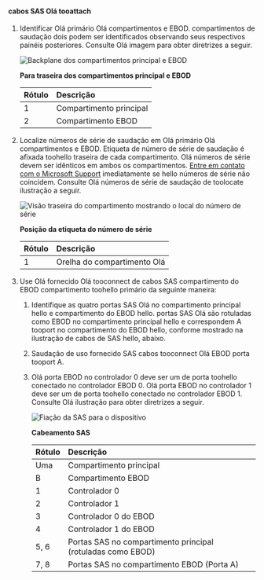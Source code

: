 <!--author=alkohli last changed:02/22/16-->

#### <a name="tooattach-hello-sas-cables"></a>cabos SAS Olá tooattach
1. Identificar Olá primário Olá compartimentos e EBOD. compartimentos de saudação dois podem ser identificados observando seus respectivos painéis posteriores. Consulte Olá imagem para obter diretrizes a seguir. 
   
    ![Backplane dos compartimentos principal e EBOD](./media/storsimple-sas-cable-8600/HCSBackplaneofprimaryandEBODenclosure.png)
   
    **Para traseira dos compartimentos principal e EBOD**
   
   | Rótulo | Descrição |
   |:--- |:--- |
   | 1 |Compartimento principal |
   | 2 |Compartimento EBOD |
2. Localize números de série de saudação em Olá primário Olá compartimentos e EBOD. Etiqueta de número de série de saudação é afixada toohello traseira de cada compartimento. Olá números de série devem ser idênticos em ambos os compartimentos. [Entre em contato com o Microsoft Support](../articles/storsimple/storsimple-contact-microsoft-support.md) imediatamente se hello números de série não coincidem. Consulte Olá números de série de saudação de toolocate ilustração a seguir.
   
    ![Visão traseira do compartimento mostrando o local do número de série](./media/storsimple-sas-cable-8600/HCSRearviewofenclosureindicatinglocationofserialnumbersticker.png)
   
    **Posição da etiqueta do número de série**
   
   | Rótulo | Descrição |
   |:--- |:--- |
   | 1 |Orelha do compartimento Olá |
3. Use Olá fornecido Olá tooconnect de cabos SAS compartimento do EBOD compartimento toohello primário da seguinte maneira:
   
   1. Identifique as quatro portas SAS Olá no compartimento principal hello e compartimento do EBOD hello. portas SAS Olá são rotuladas como EBOD no compartimento principal hello e correspondem A tooport no compartimento do EBOD hello, conforme mostrado na ilustração de cabos de SAS hello, abaixo.
   2. Saudação de uso fornecido SAS cabos tooconnect Olá EBOD porta tooport A.
   3. Olá porta EBOD no controlador 0 deve ser um de porta toohello conectado no controlador EBOD 0. Olá porta EBOD no controlador 1 deve ser um de porta toohello conectado no controlador EBOD 1. Consulte Olá ilustração para obter diretrizes a seguir. 
      
      ![Fiação da SAS para o dispositivo](./media/storsimple-sas-cable-8600/HCSSAScablingforyourdevice.png)
      
      **Cabeamento SAS**
      
      | Rótulo | Descrição |
      |:--- |:--- |
      | Uma |Compartimento principal |
      | B |Compartimento EBOD |
      | 1 |Controlador 0 |
      | 2 |Controlador 1 |
      | 3 |Controlador 0 do EBOD |
      | 4 |Controlador 1 do EBOD |
      | 5, 6 |Portas SAS no compartimento principal (rotuladas como EBOD) |
      | 7, 8 |Portas SAS no compartimento EBOD (Porta A) |

